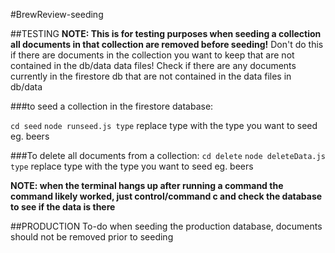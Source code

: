 #BrewReview-seeding

##TESTING
**NOTE: This is for testing purposes when seeding a collection all documents in that collection are removed before seeding!**
Don't do this if there are documents in the collection you want to keep that are not contained in the db/data data files!
Check if there are any documents currently in the firestore db that are not contained in the data files in db/data

###to seed a collection in the firestore database:

`cd seed`
`node runseed.js type`
replace type with the type you want to seed eg. beers

###To delete all documents from a collection:
`cd delete`
`node deleteData.js type`
replace type with the type you want to seed eg. beers

**NOTE: when the terminal hangs up after running a command the command likely worked, just control/command c and check the database to see if the data is there**


##PRODUCTION
To-do
when seeding the production database, documents should not be removed prior to seeding
